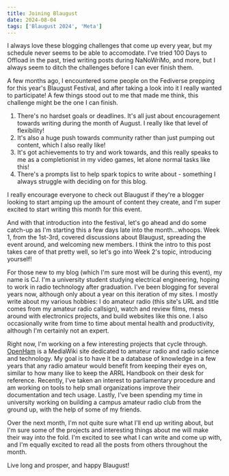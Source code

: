 ```yaml
---
title: Joining Blaugust
date: 2024-08-04
tags: ['Blaugust 2024', 'Meta'] 
---
```


I always love these blogging challenges that come up every year, but my schedule
never seems to be able to accomodate. I've tried 100 Days to Offload in the
past, tried writing posts during NaNoWriMo, and more, but I always seem to
ditch the challenges before I can ever finish them.

A few months ago, I encountered some people on the Fediverse prepping for this
year's Blaugust Festival, and after taking a look into it I really wanted to
participate! A few things stood out to me that made me think, this challenge
might be the one I can finish.

1. There's no hardset goals or deadlines. It's all just about encouragement
   towards writing during the month of August. I really like that level of
   flexibility!
2. It's also a huge push towards community rather than just pumping out content,
   which I also really like!
3. It's got achievements to try and work towards, and this really speaks to me
   as a completionist in my video games, let alone normal tasks like this!
4. There's a prompts list to help spark topics to write about - something I
   always struggle with deciding on for this blog.

I really encourage everyone to check out Blaugust if they're a blogger looking
to start amping up the amount of content they create, and I'm super excited to
start writing this month for this event.

And with that introduction into the festival, let's go ahead and do some
catch-up as I'm starting this a few days late into the month...whoops. Week 1,
from the 1st-3rd, covered discussions about Blaugust, spreading the event
around, and welcoming new members. I think the intro to this post takes care of
that pretty well, so let's go into Week 2's topic, introducing yourself!

For those new to my blog (which I'm sure most will be during this event), my
name is CJ. I'm a university student studying electrical engineering, hoping to
work in radio technology after graduation. I've been blogging for several years
now, although only about a year on this iteration of my sites. I mostly write
about my various hobbies: I do amateur radio (this site's URL and title comes
from my amateur radio callsign), watch and review films, mess around with
electronics projects, and build websites like this one. I also occasionally write 
from time to time about mental health and productivity, although I'm certainly 
not an expert.

Right now, I'm working on a few interesting projects that cycle through.
[OpenHam](https://openham.wiki) is a MediaWiki site dedicated to amateur radio
and radio science and technology. My goal is to have it be a database of
knowledge in a few years that any radio amateur would benefit from keeping their
eyes on, similar to how many like to keep the ARRL Handbook on their desk for
reference. Recently, I've taken an interest to parliamentary procedure and am
working on tools to help small organizations improve their documentation and
tech usage. Lastly, I've been spending my time in university working on building
a campus amateur radio club from the ground up, with the help of some of my
friends.

Over the next month, I'm not quite sure what I'll end up writing about, but I'm
sure some of the projects and interesting things about me will make their way
into the fold. I'm excited to see what I can write and come up with, and I'm
equally excited to read all the posts from others throughout the month.

Live long and prosper, and happy Blaugust!
